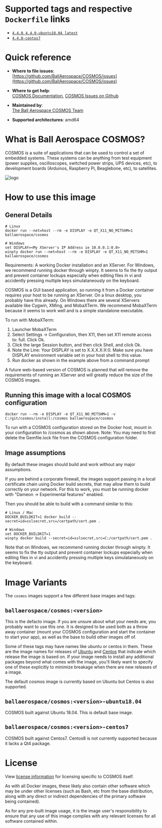 # Supported tags and respective `Dockerfile` links

-	[`4.4.0`, `4.4.0-ubuntu18.04`, `latest`](https://github.com/BallAerospace/cosmos-docker/ubuntu18.04/Dockerfile)
-	[`4.4.0-centos7`](https://github.com/BallAerospace/cosmos-docker/centos7/Dockerfile)

# Quick reference

-	**Where to file issues**:  
	[https://github.com/BallAerospace/COSMOS/issues](https://github.com/BallAerospace/COSMOS/issues)

-	**Where to get help**:  
	[COSMOS Documentation](https://cosmosrb.com/), [COSMOS Issues on Github](https://github.com/BallAerospace/COSMOS/issues)

-	**Maintained by**:  
	[The Ball Aerospace COSMOS Team](https://github.com/BallAerospace/COSMOS)

-	**Supported architectures**:
  amd64

# What is Ball Aerospace COSMOS?

COSMOS is a suite of applications that can be used to control a set of embedded systems. These systems can be anything from test equipment (power supplies, oscilloscopes, switched power strips, UPS devices, etc), to development boards (Arduinos, Raspberry Pi, Beaglebone, etc), to satellites.

![logo](https://github.com/BallAerospace/COSMOS/blob/master/data/cosmos_word.gif?raw=true)

# How to use this image

## General Details

```console
# Linux
docker run --net=host --rm -e DISPLAY -e QT_X11_NO_MITSHM=1 ballaerospace/cosmos

# Windows
set DISPLAY=<My XServer's IP Address ie 10.0.0.1:0.0>
winpty docker run --net=host --rm -e DISPLAY -e QT_X11_NO_MITSHM=1 ballaerospace/cosmos
```

Requirements: A working Docker installation and an XServer.  For Windows, we recommend running docker through winpty.  It seems to fix the tty output and prevent container lockups especially when editing files in vi and accidently pressing multiple keys simulataneously on the keyboard.

COSMOS is a GUI based application, so running it from a Docker container requires your host to be running an XServer.  On a linux desktop, you probably have this already. On Windows there are several XServers available like Cygwin, XMing, and MobaXTerm. We recommend MobaXTerm because it seems to work well and is a simple standalone executable.

To run with MobaXTerm:

  1. Launcher MobaXTerm
  2. Select Settings -> Configuration, then X11, then set X11 remote access to: full.  Click Ok.
  3. Click the large Session button, and then click Shell, and click Ok.
  4. Note the Line: Your DISPLAY is set to X.X.X.X:X:0.   Make sure you have DISPLAY environment variable set in your host shell to this value.
  5. Run docker as shown in the example above from a command prompt

A future web-based version of COSMOS is planned that will remove the requirements of running an XServer and will greatly reduce the size of the COSMOS images.

## Running this image with a local COSMOS configuration

```console
docker run --rm -e DISPLAY -e QT_X11_NO_MITSHM=1 -v C:/git/cosmos/install:/cosmos ballaerospace/cosmos
```

To run with a COSMOS configuration stored on the Docker host, mount in your configuration to /cosmos as shown above.  Note: You may need to first delete the Gemfile.lock file from the COSMOS configuration folder.

## Image assumptions

By default these images should build and work without any major assumptions.

If you are behind a corporate firewall, the images support passing in a local certificate chain using Docker build secrets, that may allow them to build correctly on your network.  For this to work, you must be running docker with "Dameon -> Experimental features" enabled.

Then you should be able to build with a command similar to this:

```console
# Linux / Mac
DOCKER_BUILDKIT=1 docker build --secret=id=sslsecret,src=/certpath/cert.pem .

# Windows
set DOCKER_BUILDKIT=1
winpty docker build --secret=id=sslsecret,src=C:/certpath/cert.pem .
```

Note that on Windows, we recommend running docker through winpty.  It seems to fix the tty output and prevent container lockups especially when editing files in vi and accidently pressing multiple keys simulataneously on the keyboard.

# Image Variants

The `cosmos` images support a few different base images and tags:

## `ballaerospace/cosmos:<version>`

This is the defacto image. If you are unsure about what your needs are, you probably want to use this one. It is designed to be used both as a throw away container (mount your COSMOS configuration and start the container to start your app), as well as the base to build other images off of.

Some of these tags may have names like ubuntu or centos in them. These are the image names for releases of [Ubuntu](https://ubuntu.com/) and [Centos](https://www.centos.org/) that indicate which release the image is based on. If your image needs to install any additional packages beyond what comes with the image, you'll likely want to specify one of these explicitly to minimize breakage when there are new releases of a image.

The default cosmos image is currently based on Ubuntu but Centos is also supported.

## `ballaerospace/cosmos:<version>-ubuntu18.04`

COSMOS built against Ubuntu 18.04.  This is default base image.

## `ballaerospace/cosmos:<version>-centos7`

COSMOS built against Centos7.  Centos8 is not currently supported because it lacks a Qt4 package.

# License

View [license information](https://github.com/BallAerospace/COSMOS/blob/master/LICENSE.txt) for licensing specific to COSMOS itself.

As with all Docker images, these likely also contain other software which may be under other licenses (such as Bash, etc from the base distribution, along with any direct or indirect dependencies of the primary software being contained).

As for any pre-built image usage, it is the image user's responsibility to ensure that any use of this image complies with any relevant licenses for all software contained within.
